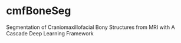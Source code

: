 # cmfBoneSeg
Segmentation of Craniomaxillofacial Bony Structures from MRI with A Cascade Deep Learning Framework
